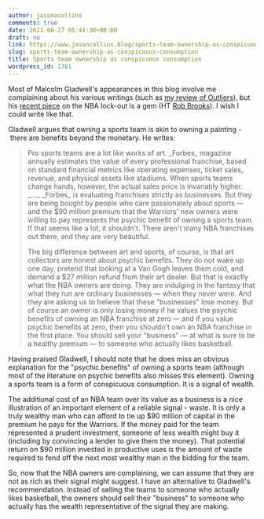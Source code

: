 ```yaml
---
author: jasonacollins
comments: true
date: 2011-08-27 05:44:36+00:00
draft: no
link: https://www.jasoncollins.blog/sports-team-ownership-as-conspicuous-consumption/
slug: sports-team-ownership-as-conspicuous-consumption
title: Sports team ownership as conspicuous consumption
wordpress_id: 1701
---
```


Most of Malcolm Gladwell's appearances in this blog involve me complaining about his various writings (such as [my review of Outliers](https://www.jasoncollins.blog/gladwells-outliers/)), but his [recent piece](http://www.grantland.com/story/_/id/6874079/psychic-benefits-nba-lockout) on the NBA lock-out is a gem (HT [Rob Brooks](http://www.robbrooks.net/)). I wish I could write like that.

Gladwell argues that owning a sports team is akin to owning a painting - there are benefits beyond the monetary. He writes:


<blockquote>Pro sports teams are a lot like works of art. _Forbes_ magazine annually estimates the value of every professional franchise, based on standard financial metrics like operating expenses, ticket sales, revenue, and physical assets like stadiums. When sports teams change hands, however, the actual sales price is invariably higher. _..._ _Forbes_ is evaluating franchises strictly as businesses. But they are being bought by people who care passionately about sports — and the $90 million premium that the Warriors' new owners were willing to pay represents the psychic benefit of owning a sports team. If that seems like a lot, it shouldn't. There aren't many NBA franchises out there, and they are very beautiful.

The big difference between art and sports, of course, is that art collectors are honest about psychic benefits. They do not wake up one day, pretend that looking at a Van Gogh leaves them cold, and demand a $27 million refund from their art dealer. But that is exactly what the NBA owners are doing. They are indulging in the fantasy that what they run are ordinary businesses — when they never were. And they are asking us to believe that these "businesses" lose money. But of course an owner is only losing money if he values the psychic benefits of owning an NBA franchise at zero — and if you value psychic benefits at zero, then you shouldn't own an NBA franchise in the first place. You should sell your "business" — at what is sure to be a healthy premium — to someone who actually likes basketball.</blockquote>


Having praised Gladwell, I should note that he does miss an obvious explanation for the "psychic benefits" of owning a sports team (although most of the literature on psychic benefits also misses this element). Owning a sports team is a form of conspicuous consumption. It is a signal of wealth.

The additional cost of an NBA team over its value as a business is a nice illustration of an important element of a reliable signal - waste. It is only a truly wealthy man who can afford to tie up $90 million of capital in the premium he pays for the Warriors. If the money paid for the team represented a prudent investment, someone of less wealth might buy it (including by convincing a lender to give them the money). That potential return on $90 million invested in productive uses is the amount of waste required to fend off the next most wealthy man in the bidding for the team.

So, now that the NBA owners are complaining, we can assume that they are not as rich as their signal might suggest. I have an alternative to Gladwell's recommendation. Instead of selling the teams to someone who actually likes basketball, the owners should sell their "business" to someone who actually has the wealth representative of the signal they are making.
